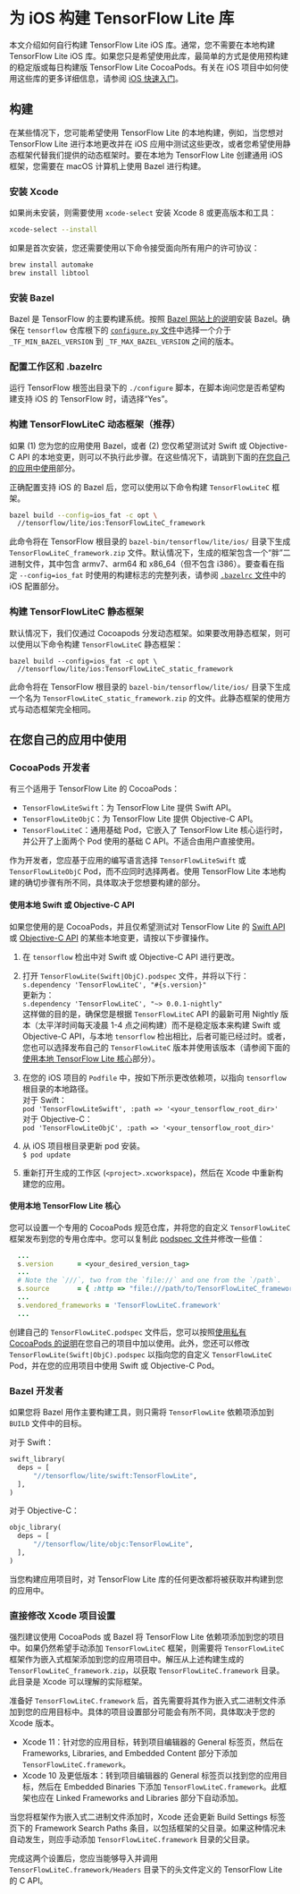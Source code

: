 # 为 iOS 构建 TensorFlow Lite 库

本文介绍如何自行构建 TensorFlow Lite iOS 库。通常，您不需要在本地构建 TensorFlow Lite iOS 库。如果您只是希望使用此库，最简单的方式是使用预构建的稳定版或每日构建版 TensorFlow Lite CocoaPods。有关在 iOS 项目中如何使用这些库的更多详细信息，请参阅 [iOS 快速入门](ios.md)。

## 构建

在某些情况下，您可能希望使用 TensorFlow Lite 的本地构建，例如，当您想对 TensorFlow Lite 进行本地更改并在 iOS 应用中测试这些更改，或者您希望使用静态框架代替我们提供的动态框架时。要在本地为 TensorFlow Lite 创建通用 iOS 框架，您需要在 macOS 计算机上使用 Bazel 进行构建。

### 安装 Xcode

如果尚未安装，则需要使用 `xcode-select` 安装 Xcode 8 或更高版本和工具：

```sh
xcode-select --install
```

如果是首次安装，您还需要使用以下命令接受面向所有用户的许可协议：

```sh
brew install automake
brew install libtool
```

### 安装 Bazel

Bazel 是 TensorFlow 的主要构建系统。按照 [Bazel 网站上的说明]安装 Bazel。确保在 `tensorflow` 仓库根下的 [`configure.py` 文件]中选择一个介于 `_TF_MIN_BAZEL_VERSION` 到 `_TF_MAX_BAZEL_VERSION` 之间的版本。

### 配置工作区和 .bazelrc

运行 TensorFlow 根签出目录下的 `./configure` 脚本，在脚本询问您是否希望构建支持 iOS 的 TensorFlow 时，请选择“Yes”。

### 构建 TensorFlowLiteC 动态框架（推荐）

如果 (1) 您为您的应用使用 Bazel，或者 (2) 您仅希望测试对 Swift 或 Objective-C API 的本地变更，则可以不执行此步骤。在这些情况下，请跳到下面的[在您自己的应用中使用](#use_in_your_own_application)部分。

正确配置支持 iOS 的 Bazel 后，您可以使用以下命令构建 `TensorFlowLiteC` 框架。

```sh
bazel build --config=ios_fat -c opt \
  //tensorflow/lite/ios:TensorFlowLiteC_framework
```

此命令将在 TensorFlow 根目录的 `bazel-bin/tensorflow/lite/ios/` 目录下生成 `TensorFlowLiteC_framework.zip` 文件。默认情况下，生成的框架包含一个“胖”二进制文件，其中包含 armv7、arm64 和 x86_64（但不包含 i386）。要查看在指定 `--config=ios_fat` 时使用的构建标志的完整列表，请参阅 [`.bazelrc` 文件]中的 iOS 配置部分。

### 构建 TensorFlowLiteC 静态框架

默认情况下，我们仅通过 Cocoapods 分发动态框架。如果要改用静态框架，则可以使用以下命令构建 `TensorFlowLiteC` 静态框架：

```
bazel build --config=ios_fat -c opt \
  //tensorflow/lite/ios:TensorFlowLiteC_static_framework
```

此命令将在 TensorFlow 根目录的 `bazel-bin/tensorflow/lite/ios/` 目录下生成一个名为 `TensorFlowLiteC_static_framework.zip` 的文件。此静态框架的使用方式与动态框架完全相同。

## 在您自己的应用中使用

### CocoaPods 开发者

有三个适用于 TensorFlow Lite 的 CocoaPods：

- `TensorFlowLiteSwift`：为 TensorFlow Lite 提供 Swift API。
- `TensorFlowLiteObjC`：为 TensorFlow Lite 提供 Objective-C API。
- `TensorFlowLiteC`：通用基础 Pod，它嵌入了 TensorFlow Lite 核心运行时，并公开了上面两个 Pod 使用的基础 C API。不适合由用户直接使用。

作为开发者，您应基于应用的编写语言选择 `TensorFlowLiteSwift` 或 `TensorFlowLiteObjC` Pod，而不应同时选择两者。使用 TensorFlow Lite 本地构建的确切步骤有所不同，具体取决于您想要构建的部分。

#### 使用本地 Swift 或 Objective-C API

如果您使用的是 CocoaPods，并且仅希望测试对 TensorFlow Lite 的 [Swift API] 或 [Objective-C API] 的某些本地变更，请按以下步骤操作。

1. 在 `tensorflow` 检出中对 Swift 或 Objective-C API 进行更改。

2. 打开 `TensorFlowLite(Swift|ObjC).podspec` 文件，并将以下行：<br> `s.dependency 'TensorFlowLiteC', "#{s.version}"` <br> 更新为：<br> `s.dependency 'TensorFlowLiteC', "~> 0.0.1-nightly"` <br> 这样做的目的是，确保您是根据 `TensorFlowLiteC` API 的最新可用 Nightly 版本（太平洋时间每天凌晨 1-4 点之间构建）而不是稳定版本来构建 Swift 或 Objective-C API，与本地 `tensorflow` 检出相比，后者可能已经过时。或者，您也可以选择发布自己的 `TensorFlowLiteC` 版本并使用该版本（请参阅下面的[使用本地 TensorFlow Lite 核心](#using_local_tensorflow_lite_core)部分）。

3. 在您的 iOS 项目的 `Podfile` 中，按如下所示更改依赖项，以指向 `tensorflow` 根目录的本地路径。<br>对于 Swift：<br> `pod 'TensorFlowLiteSwift', :path => '<your_tensorflow_root_dir>'` <br>对于 Objective-C：<br> `pod 'TensorFlowLiteObjC', :path => '<your_tensorflow_root_dir>'`

4. 从 iOS 项目根目录更新 pod 安装。<br> `$ pod update`

5. 重新打开生成的工作区 (`<project>.xcworkspace`)，然后在 Xcode 中重新构建您的应用。

#### 使用本地 TensorFlow Lite 核心

您可以设置一个专用的 CocoaPods 规范仓库，并将您的自定义 `TensorFlowLiteC` 框架发布到您的专用仓库中。您可以复制此 [podspec 文件]并修改一些值：

```ruby
  ...
  s.version      = <your_desired_version_tag>
  ...
  # Note the `///`, two from the `file://` and one from the `/path`.
  s.source       = { :http => "file:///path/to/TensorFlowLiteC_framework.zip" }
  ...
  s.vendored_frameworks = 'TensorFlowLiteC.framework'
  ...
```

创建自己的 `TensorFlowLiteC.podspec` 文件后，您可以按照[使用私有 CocoaPods 的说明]在您自己的项目中加以使用。此外，您还可以修改 `TensorFlowLite(Swift|ObjC).podspec` 以指向您的自定义 `TensorFlowLiteC` Pod，并在您的应用项目中使用 Swift 或 Objective-C Pod。

### Bazel 开发者

如果您将 Bazel 用作主要构建工具，则只需将 `TensorFlowLite` 依赖项添加到 `BUILD` 文件中的目标。

对于 Swift：

```python
swift_library(
  deps = [
      "//tensorflow/lite/swift:TensorFlowLite",
  ],
)
```

对于 Objective-C：

```python
objc_library(
  deps = [
      "//tensorflow/lite/objc:TensorFlowLite",
  ],
)
```

当您构建应用项目时，对 TensorFlow Lite 库的任何更改都将被获取并构建到您的应用中。

### 直接修改 Xcode 项目设置

强烈建议使用 CocoaPods 或 Bazel 将 TensorFlow Lite 依赖项添加到您的项目中。如果仍然希望手动添加 `TensorFlowLiteC` 框架，则需要将 `TensorFlowLiteC` 框架作为嵌入式框架添加到您的应用项目中。解压从上述构建生成的 `TensorFlowLiteC_framework.zip`，以获取 `TensorFlowLiteC.framework` 目录。此目录是 Xcode 可以理解的实际框架。

准备好 `TensorFlowLiteC.framework` 后，首先需要将其作为嵌入式二进制文件添加到您的应用目标中。具体的项目设置部分可能会有所不同，具体取决于您的 Xcode 版本。

- Xcode 11：针对您的应用目标，转到项目编辑器的 General 标签页，然后在 Frameworks, Libraries, and Embedded Content 部分下添加 `TensorFlowLiteC.framework`。
- Xcode 10 及更低版本：转到项目编辑器的 General 标签页以找到您的应用目标，然后在 Embedded Binaries 下添加 `TensorFlowLiteC.framework`。此框架也应在 Linked Frameworks and Libraries 部分下自动添加。

当您将框架作为嵌入式二进制文件添加时，Xcode 还会更新 Build Settings 标签页下的 Framework Search Paths 条目，以包括框架的父目录。如果这种情况未自动发生，则应手动添加 `TensorFlowLiteC.framework` 目录的父目录。

完成这两个设置后，您应当能够导入并调用 `TensorFlowLiteC.framework/Headers` 目录下的头文件定义的 TensorFlow Lite 的 C API。


[Bazel 网站上的说明]: https://docs.bazel.build/versions/master/install-os-x.html
[`.bazelrc` 文件]: https://github.com/tensorflow/tensorflow/blob/master/.bazelrc
[`configure.py` 文件]: https://github.com/tensorflow/tensorflow/blob/master/configure.py
[Objective-C API]: https://github.com/tensorflow/tensorflow/tree/master/tensorflow/lite/objc
[使用私有 CocoaPods 的说明]: https://guides.cocoapods.org/making/private-cocoapods.html
[Swift API]: https://github.com/tensorflow/tensorflow/tree/master/tensorflow/lite/swift
[podspec 文件]: https://github.com/tensorflow/tensorflow/blob/master/tensorflow/lite/ios/TensorFlowLiteC.podspec